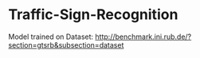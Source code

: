 # Traffic-Sign-Recognition

Model trained on Dataset: http://benchmark.ini.rub.de/?section=gtsrb&subsection=dataset
